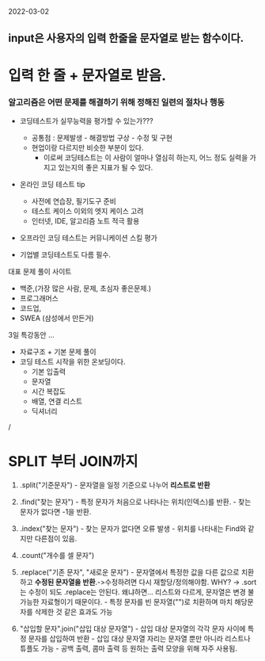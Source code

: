 2022-03-02
## input은 사용자의 입력 한줄을 문자열로 받는 함수이다. 
# 입력 한 줄 + 문자열로 받음.


### 알고리즘은 어떤 **문제를 해결**하기 위해 정해진 일련의 절차나 행동

- 코딩테스트가 실무능력을 평가할 수 있는가???
  - 공통점 : 문제발생 - 해결방법 구상 - 수정 및 구현
  - 현업이랑 다르지만 비슷한 부분이 있다. 
    - 이로써 코딩테스트는 이 사람이 얼마나 열심히 하는지, 어느 정도 실력을 가지고 있는지의 좋은 지표가 될 수 있다. 
- 온라인 코딩 테스트 tip
  - 사전에 연습장, 필기도구 준비
  - 테스트 케이스 이외의 엣지 케이스 고려
  - 인터넷, IDE, 알고리즘 노트 적극 활용

- 오프라인 코딩 테스트는 커뮤니케이션 스킬 평가
- 기업별 코딩테스트도 다름 필수. 



대표 문제 풀이 사이트 

- 백준,(가장 많은 사람, 문제, 초심자 좋은문제.)
- 프로그래머스
- 코드업,
- SWEA (삼성에서 만든거)



3일 특강동안 ...

- 자료구조 + 기본 문제 풀이 
- 코딩 테스트 시작을 위한 온보딩이다. 
  - 기본 입출력
  - 문자열
  - 시간 복잡도
  - 배열, 연결 리스트
  - 딕셔너리

/
# SPLIT 부터 JOIN까지 

  1) .split("기준문자")
    - 문자열을 일정 기준으로 나누어 **리스트로 반환**
  2) .find("찾는 문자")
    - 특정 문자가 처음으로 나타나는 위치(인덱스)를 반환. 
    - 찾는 문자가 없다면 -1을 반환.

  3) .index("찾는 문자")
    - 찾는 문자가 없다면 오류 발생
    - 위치를 나타내는 Find와 같지만 다른점이 있음. 

  4) .count("개수를 셀 문자")

  5) .replace("기존 문자", "새로운 문자")
    - 문자열에서 특정한 값을 다른 값으로 치환하고 **수정된 문자열을 반환**.->수정하려면 다시 재할당/정의해야함.
    WHY? 
     -> .sort는 수정이 되도 .replace는 안된다. 
     왜냐하면... 리스트와 다르게, 문자열은 변경 불가능한 자료형이기 때문이다. 
    - 특정 문자를 빈 문자열("")로 치환하며 마치 해당문자를 삭제한 것 같은 효과도 가능

  6) "삽입할 문자".join("삽입 대상 문자열")
    - 삽입 대상 문자열의 각각 문자 사이에 특정 문자를 삽입하여 반환
    - 삽입 대상 문자열 자리는 문자열 뿐만 아니라 리스트나 튜플도 가능
    - 공백 출력, 콤마 출력 등 원하는 출력 모양을 위해 자주 사용됨.
